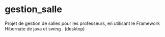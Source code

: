 # gestion_salle
Projet de gestion de salles pour les professeurs, en utilisant le Framework Hibernate de java et swing . (desktop)
